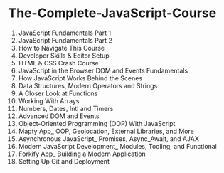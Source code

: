 # The-Complete-JavaScript-Course

1.  JavaScript Fundamentals Part 1
2.  JavaScript Fundamentals Part 2
3.  How to Navigate This Course
4.  Developer Skills & Editor Setup
5.  HTML & CSS Crash Course
6.  JavaScript in the Browser DOM and Events Fundamentals
7.  How JavaScript Works Behind the Scenes
8.  Data Structures, Modern Operators and Strings
9.  A Closer Look at Functions
10. Working With Arrays
11. Numbers, Dates, Intl and Timers
12. Advanced DOM and Events
13. Object-Oriented Programming (OOP) With JavaScript
14. Mapty App\_ OOP, Geolocation, External Libraries, and More
15. Asynchronous JavaScript\_ Promises, Async_Await, and AJAX
16. Modern JavaScript Development\_ Modules, Tooling, and Functional
17. Forkify App\_ Building a Modern Application
18. Setting Up Git and Deployment
